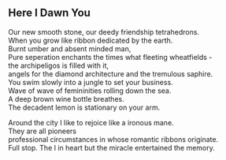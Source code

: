 Here I Dawn You
---------------
Our new smooth stone, our deedy friendship tetrahedrons.  
When you grow like ribbon dedicated by the earth.  
Burnt umber and absent minded man,  
Pure seperation enchants the times what fleeting wheatfields -  
the archipeligos is filled with it,  
angels for the diamond architecture and the tremulous saphire.  
You swim slowly into a jungle to set your business.  
Wave of wave of femininities rolling down the sea.  
A deep brown wine bottle breathes.  
The decadent lemon is stationary on your arm.  
  
Around the city I like to rejoice like a ironous mane.  
They are all pioneers  
professional circumstances in whose romantic ribbons originate.  
Full stop. The I in heart but the miracle entertained the memory.  
